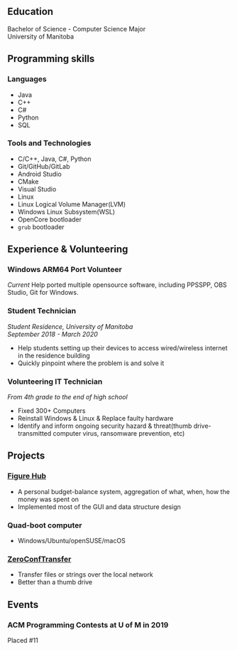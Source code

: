 ## Education
Bachelor of Science - Computer Science Major  
University of Manitoba  

## Programming skills
### Languages
- Java
- C++
- C#
- Python
- SQL

### Tools and Technologies
- C/C++, Java, C#, Python
- Git/GitHub/GitLab
- Android Studio
- CMake
- Visual Studio
- Linux
- Linux Logical Volume Manager(LVM)
- Windows Linux Subsystem(WSL)
- OpenCore bootloader
- `grub` bootloader

## Experience & Volunteering
### Windows ARM64 Port Volunteer
*Current*
Help ported multiple opensource software, including PPSSPP, OBS Studio, Git for Windows.

### Student Technician
*Student Residence, University of Manitoba*\
*September 2018 - March 2020*

- Help students setting up their devices to access wired/wireless internet in the residence building
- Quickly pinpoint where the problem is and solve it

### Volunteering IT Technician
*From 4th grade to the end of high school*

- Fixed 300+ Computers
- Reinstall Windows & Linux & Replace faulty hardware
- Identify and inform ongoing security hazard & threat(thumb drive-transmitted computer virus, ransomware prevention, etc)

## Projects
### [Figure Hub](https://github.com/tommyvct/FigureHub_3350)
- A personal budget-balance system, aggregation of what, when, how the money was spent on
- Implemented most of the GUI and data structure design

### Quad-boot computer
- Windows/Ubuntu/openSUSE/macOS

### [ZeroConfTransfer](https://github.com/tommyvct/ZeroConfTransfer)
- Transfer files or strings over the local network
- Better than a thumb drive

## Events
### ACM Programming Contests at U of M in 2019
Placed #11
